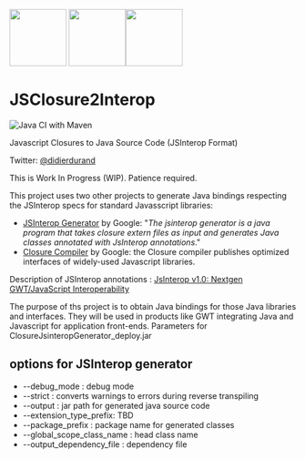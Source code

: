 <img src="https://github.com/didier-durand/JSClosure2Interop/blob/master/img/js-logo.png" height="100">   <img src="https://github.com/didier-durand/JSClosure2Interop/blob/master/img/gwt-logo.png" height="100"><img src="https://github.com/didier-durand/JSClosure2Interop/blob/master/img/java-logo.png" height="100">

# JSClosure2Interop

![Java CI with Maven](https://github.com/didier-durand/JSClosure2Interop/workflows/Java%20CI%20with%20Maven/badge.svg)

Javascript Closures to Java Source Code (JSInterop Format)

Twitter: [@didierdurand](https://twitter.com/didierdurand)

This is Work In Progress (WIP). Patience required.

This project uses two other projects to generate Java bindings respecting the JSInterop specs for standard Javasscript libraries:

-   [JSInterop Generator](https://github.com/google/jsinterop-generator) by Google: "*The jsinterop generator is a java program that takes closure extern files as input and generates Java classes annotated with JsInterop annotations*."
-   [Closure Compiler](https://github.com/google/closure-compiler) by Google: the Closure compiler publishes optimized interfaces of widely-used Javascript libraries. 

Description of JSInterop annotations : [JsInterop v1.0: Nextgen GWT/JavaScript Interoperability](https://docs.google.com/document/d/10fmlEYIHcyead_4R1S5wKGs1t2I7Fnp_PaNaa7XTEk0/edit#heading=h.o7amqk9edhb9)

The purpose of ths project is to obtain Java bindings for those Java libraries and interfaces. They will be used in products like GWT integrating Java and Javascript for application front-ends.
Parameters for ClosureJsinteropGenerator_deploy.jar

## options for JSInterop generator

-   --debug_mode : debug mode
-   --strict : converts warnings to errors during reverse transpiling
-   --output : jar path for generated java source code
-   --extension_type_prefix: TBD
-   --package_prefix : package name for generated classes
-   --global_scope_class_name : head class name
-   --output_dependency_file : dependency file

